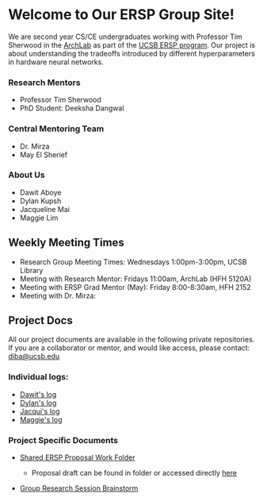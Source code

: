 # Welcome to Our ERSP Group Site!

We are second year CS/CE undergraduates working with Professor Tim Sherwood in the [ArchLab](https://www.arch.cs.ucsb.edu/prof-sherwood/) as part of the [UCSB ERSP program](https://sites.google.com/site/erspucsb/home). Our project is about understanding the tradeoffs introduced by different hyperparameters in hardware neural networks.

### Research Mentors
* Professor Tim Sherwood
* PhD Student: Deeksha Dangwal

### Central Mentoring Team
* Dr. Mirza
* May El Sherief 

### About Us
* Dawit Aboye
* Dylan Kupsh
* Jacqueline Mai
* Maggie Lim 


## Weekly Meeting Times

* Research Group Meeting Times: Wednesdays 1:00pm-3:00pm, UCSB Library
* Meeting with Research Mentor: Fridays 11:00am, ArchLab (HFH 5120A)
* Meeting with ERSP Grad Mentor (May): Friday 8:00-8:30am, HFH 2152
* Meeting with Dr. Mirza:

## Project Docs
All our project documents are available in the following private repositories. If you are a collaborator or mentor, and would like access, please contact: diba@ucsb.edu

### Individual logs: 
* [Dawit's log](https://github.com/ucsb-ersp-2018/arch-dawita-research-log)
* [Dylan's log](https://github.com/ucsb-ersp-2018/arch-dylank-research-log)
* [Jacqui's log](https://github.com/ucsb-ersp-2018/arch-jacquim-research-log)
* [Maggie's log](https://github.com/ucsb-ersp-2018/arch-maggiel-research-log)


### Project Specific Documents
* [Shared ERSP Proposal Work Folder](https://drive.google.com/drive/folders/1TNXCO44omkWR_bspbvrR-L-IRbbHNyIT?usp=sharing)
  * Proposal draft can be found in folder or accessed directly [here](https://docs.google.com/document/d/1NtnBFITa6Ke4o8RgGf8aNSrDqt5ETtvDzPOaPRf7aXg/edit?usp=sharing)

* [Group Research Session Brainstorm](https://docs.google.com/document/d/1ifnA9w79TrWeBvpCQdtK-HrUjBmW0TXQeJbdEmBC3uQ/edit?usp=sharing)
